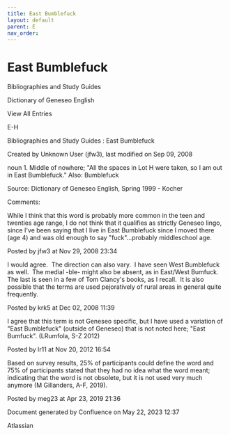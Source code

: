 ```yaml
---
title: East Bumblefuck
layout: default
parent: E
nav_order:
---
```


# East Bumblefuck

Bibliographies and Study Guides

Dictionary of Geneseo English

View All Entries

E-H

Bibliographies and Study Guides : East Bumblefuck

Created by  Unknown User (jfw3), last modified on Sep 09, 2008

noun 1. Middle of nowhere; &quot;All the spaces in Lot H were taken, so I am out in East Bumblefuck.&quot; Also: Bumblefuck

Source: Dictionary of Geneseo English, Spring 1999 - Kocher

Comments:

While I think that this word is probably more common in the teen and twenties age range, I do not think that it qualifies as strictly Geneseo lingo, since I've been saying that I live in East Bumblefuck since I moved there (age 4) and was old enough to say &quot;fuck&quot;...probably middleschool age. 

Posted by jfw3 at Nov 29, 2008 23:34

I would agree.  The direction can also vary.  I have seen West Bumblefuck as well.  The medial -ble- might also be absent, as in East/West Bumfuck.  The last is seen in a few of Tom Clancy's books, as I recall.  It is also possible that the terms are used pejoratively of rural areas in general quite frequently.

Posted by krk5 at Dec 02, 2008 11:39

I agree that this term is not Geneseo specific, but I have used a variation of &quot;East Bumblefuck&quot; (outside of Geneseo) that is not noted here; &quot;East Bumfuck&quot;. (LRumfola, S-Z 2012) 

Posted by lr11 at Nov 20, 2012 16:54

Based on survey results, 25% of participants could define the word and 75% of participants stated that they had no idea what the word meant; indicating that the word is not obsolete, but it is not used very much anymore (M Gillanders, A-F, 2019).

Posted by meg23 at Apr 23, 2019 21:36

Document generated by Confluence on May 22, 2023 12:37

Atlassian
